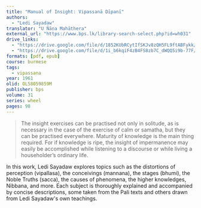 ```yaml
---
title: "Manual of Insight: Vipassanā Dīpanī"
authors:
  - "Ledi Sayadaw"
translator: "U Ñāṇa Mahāthera"
external_url: "https://www.bps.lk/library-search-select.php?id=wh031"
drive_links:
  - "https://drive.google.com/file/d/1852KUbRCytIfSKJv8zQH5FL9ftABFykk/view?usp=sharing"
  - "https://drive.google.com/file/d/1i_b6kqiF4zB4FS8zb7C_dWQQ5i9b-77F/view?usp=drive_link"
formats: [pdf, epub]
course: burmese
tags:
  - vipassana
year: 1961
olid: OL58059859M
publisher: bps
volume: 31
series: wheel 
pages: 98
---
```


> The insight exercises can be practised not only in solitude,
as is necessary in the case of the exercise of calm or samatha, but they can be practised everywhere. Maturity of
knowledge is the main thing required. For if knowledge is
ripe, the insight of impermanence may easily be
accomplished while listening to a discourse or while living a
householder’s ordinary life.

In this work, Ledi Sayadaw explores topics such as the distortions of perception (vipallasa), the conceivings (mannana), the stages (bhumi), the Noble Truths (sacca), the causes of phenomena, the higher knowledges, Nibbana, and more. Each subject is thoroughly explained and accompanied by concise descriptions, some taken from the Pali texts and others drawn from Ledi Sayadaw's own teachings.
